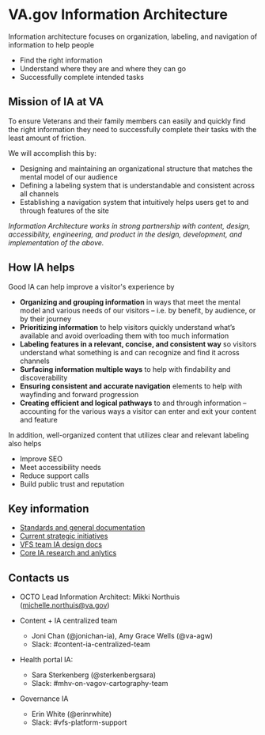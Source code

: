 # VA.gov Information Architecture

Information architecture focuses on organization, labeling, and navigation of information to help people 
- Find the right information
- Understand where they are and where they can go
- Successfully complete intended tasks

## Mission of IA at VA

To ensure Veterans and their family members can easily and quickly find the right information they need to successfully complete their tasks with the least amount of friction.

We will accomplish this by:
- Designing and maintaining an organizational structure that matches the mental model of our audience
- Defining a labeling system that is understandable and consistent across all channels
- Establishing a navigation system that intuitively helps users get to and through features of the site

*Information Architecture works in strong partnership with content, design, accessibility, engineering, and product in the design, development, and implementation of the above.*

## How IA helps 

Good IA can help improve a visitor's experience by
- **Organizing and grouping information** in ways that meet the mental model and various needs of our visitors – i.e. by benefit, by audience, or by their journey
- **Prioritizing information** to help visitors quickly understand what’s available and avoid overloading them with too much information 
- **Labeling features in a relevant, concise, and consistent way** so visitors understand what something is and can recognize and find it across channels
- **Surfacing information multiple ways** to help with findability and discoverability
- **Ensuring consistent and accurate navigation** elements to help with wayfinding and forward progression
- **Creating efficient and logical pathways** to and through information – accounting for the various ways a visitor can enter and exit your content and feature

In addition, well-organized content that utilizes clear and relevant labeling also helps
- Improve SEO 
- Meet accessibility needs 
- Reduce support calls 
- Build public trust and reputation 


## Key information

- [Standards and general documentation](https://github.com/department-of-veterans-affairs/va.gov-team/tree/master/products/information-architecture/standards)
- [Current strategic initiatives](https://github.com/department-of-veterans-affairs/va.gov-team/tree/master/products/information-architecture/initiatives)
- [VFS team IA design docs](https://github.com/department-of-veterans-affairs/va.gov-team/tree/master/products/information-architecture/ia-design-docs)
- [Core IA research and anlytics](https://github.com/department-of-veterans-affairs/va.gov-team/tree/master/products/information-architecture/research-and-analytics)



## Contacts us 

- OCTO Lead Information Architect: Mikki Northuis (michelle.northuis@va.gov)

- Content + IA centralized team
  - Joni Chan (@jonichan-ia),  Amy Grace Wells (@va-agw)
  - Slack: #content-ia-centralized-team
- Health portal IA:
  - Sara Sterkenberg (@sterkenbergsara)
  - Slack: #mhv-on-vagov-cartography-team
- Governance IA
  - Erin White (@erinrwhite)
  - Slack: #vfs-platform-support
